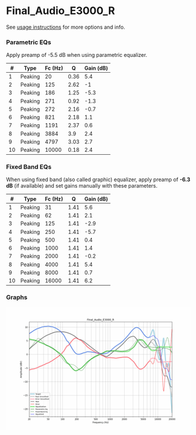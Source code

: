 # Final_Audio_E3000_R
See [usage instructions](https://github.com/jaakkopasanen/AutoEq#usage) for more options and info.

### Parametric EQs
Apply preamp of -5.5 dB when using parametric equalizer.

|   # | Type    |   Fc (Hz) |    Q |   Gain (dB) |
|-----|---------|-----------|------|-------------|
|   1 | Peaking |        20 | 0.36 |         5.4 |
|   2 | Peaking |       125 | 2.62 |        -1   |
|   3 | Peaking |       186 | 1.25 |        -5.3 |
|   4 | Peaking |       271 | 0.92 |        -1.3 |
|   5 | Peaking |       272 | 2.16 |        -0.7 |
|   6 | Peaking |       821 | 2.18 |         1.1 |
|   7 | Peaking |      1191 | 2.37 |         0.6 |
|   8 | Peaking |      3884 | 3.9  |         2.4 |
|   9 | Peaking |      4797 | 3.03 |         2.7 |
|  10 | Peaking |     10000 | 0.18 |         2.4 |

### Fixed Band EQs
When using fixed band (also called graphic) equalizer, apply preamp of **-6.3 dB** (if available) and set gains manually with these parameters.

|   # | Type    |   Fc (Hz) |    Q |   Gain (dB) |
|-----|---------|-----------|------|-------------|
|   1 | Peaking |        31 | 1.41 |         5.6 |
|   2 | Peaking |        62 | 1.41 |         2.1 |
|   3 | Peaking |       125 | 1.41 |        -2.9 |
|   4 | Peaking |       250 | 1.41 |        -5.7 |
|   5 | Peaking |       500 | 1.41 |         0.4 |
|   6 | Peaking |      1000 | 1.41 |         1.4 |
|   7 | Peaking |      2000 | 1.41 |        -0.2 |
|   8 | Peaking |      4000 | 1.41 |         5.4 |
|   9 | Peaking |      8000 | 1.41 |         0.7 |
|  10 | Peaking |     16000 | 1.41 |         6.2 |

### Graphs
![](./Final_Audio_E3000_R.png)
